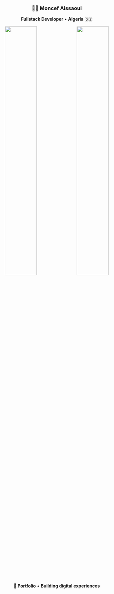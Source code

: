 <div align="center">

### 👨‍💻 Moncef Aissaoui
**Fullstack Developer** • **Algeria** 🇩🇿

<img src="https://github-readme-stats.vercel.app/api/top-langs/?username=modecode22&layout=compact&theme=gruvbox&bg_color=1d2021&text_color=ebdbb2&title_color=fabd2f&border_color=3c3836&hide_border=true" width="45%" />
<img src="https://github-readme-streak-stats.herokuapp.com/?user=modecode22&theme=gruvbox&background=1d2021&stroke=ebdbb2&ring=fabd2f&fire=fb4934&currStreakLabel=ebdbb2&sideLabels=ebdbb2&currStreakNum=fabd2f&sideNums=83a598&hide_border=true" width="45%" />

**[📱 Portfolio](https://moncef.net)** • **Building digital experiences**

</div>
